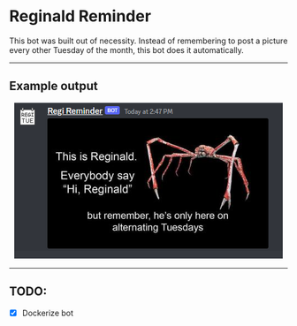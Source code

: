 # Reginald Reminder
This bot was built out of necessity.  Instead of remembering to post a picture every other Tuesday of the month, this bot does it automatically.

_________________

## Example output
<p align="center">
  <img src="./images/sample.png">
</p>

_________________
## TODO: 
- [X] Dockerize bot
